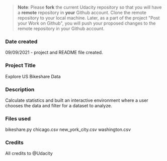 >**Note**: Please **fork** the current Udacity repository so that you will have a **remote** repository in **your** Github account. Clone the remote repository to your local machine. Later, as a part of the project "Post your Work on Github", you will push your proposed changes to the remote repository in your Github account.

### Date created
09/09/2021 - project and README file created.

### Project Title
Explore US Bikeshare Data

### Description
Calculate statistics and built an interactive environment where a user chooses the data and filter for a dataset to analyze.

### Files used
bikeshare.py
chicago.csv
new_york_city.csv
washington.csv

### Credits
All credits to @Udacity
